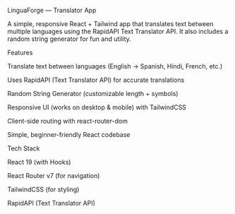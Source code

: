 LinguaForge — Translator App

A simple, responsive React + Tailwind app that translates text between multiple languages using the RapidAPI Text Translator API.
It also includes a random string generator for fun and utility.

Features

Translate text between languages (English → Spanish, Hindi, French, etc.)

Uses RapidAPI (Text Translator API) for accurate translations

Random String Generator (customizable length + symbols)

Responsive UI (works on desktop & mobile) with TailwindCSS

Client-side routing with react-router-dom

Simple, beginner-friendly React codebase

Tech Stack

React 19 (with Hooks)

React Router v7 (for navigation)

TailwindCSS (for styling)

RapidAPI (Text Translator API)
